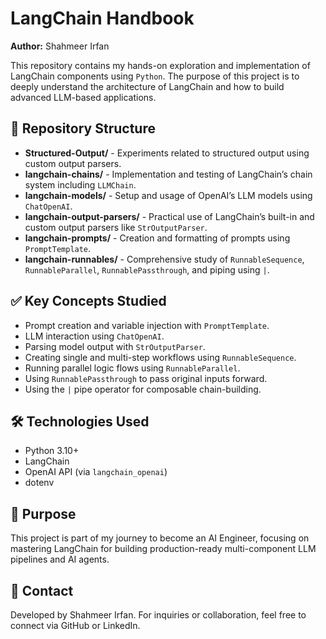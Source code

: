   <h1>LangChain Handbook</h1>
  <p><strong>Author:</strong> Shahmeer Irfan</p>
  <p>This repository contains my hands-on exploration and implementation of LangChain components using <code>Python</code>. The purpose of this project is to deeply understand the architecture of LangChain and how to build advanced LLM-based applications.</p>

  <div class="section">
    <h2>📁 Repository Structure</h2>
    <ul>
      <li><strong>Structured-Output/</strong> - Experiments related to structured output using custom output parsers.</li>
      <li><strong>langchain-chains/</strong> - Implementation and testing of LangChain’s chain system including <code>LLMChain</code>.</li>
      <li><strong>langchain-models/</strong> - Setup and usage of OpenAI’s LLM models using <code>ChatOpenAI</code>.</li>
      <li><strong>langchain-output-parsers/</strong> - Practical use of LangChain’s built-in and custom output parsers like <code>StrOutputParser</code>.</li>
      <li><strong>langchain-prompts/</strong> - Creation and formatting of prompts using <code>PromptTemplate</code>.</li>
      <li><strong>langchain-runnables/</strong> - Comprehensive study of <code>RunnableSequence</code>, <code>RunnableParallel</code>, <code>RunnablePassthrough</code>, and piping using <code>|</code>.</li>
    </ul>
  </div>

  <div class="section">
    <h2>✅ Key Concepts Studied</h2>
    <ul>
      <li>Prompt creation and variable injection with <code>PromptTemplate</code>.</li>
      <li>LLM interaction using <code>ChatOpenAI</code>.</li>
      <li>Parsing model output with <code>StrOutputParser</code>.</li>
      <li>Creating single and multi-step workflows using <code>RunnableSequence</code>.</li>
      <li>Running parallel logic flows using <code>RunnableParallel</code>.</li>
      <li>Using <code>RunnablePassthrough</code> to pass original inputs forward.</li>
      <li>Using the <code>|</code> pipe operator for composable chain-building.</li>
    </ul>
  </div>

  <div class="section">
    <h2>🛠️ Technologies Used</h2>
    <ul>
      <li>Python 3.10+</li>
      <li>LangChain</li>
      <li>OpenAI API (via <code>langchain_openai</code>)</li>
      <li>dotenv</li>
    </ul>
  </div>

  <div class="section">
    <h2>📌 Purpose</h2>
    <p>This project is part of my journey to become an AI Engineer, focusing on mastering LangChain for building production-ready multi-component LLM pipelines and AI agents.</p>
  </div>

  <div class="section">
    <h2>📧 Contact</h2>
    <p>Developed by Shahmeer Irfan. For inquiries or collaboration, feel free to connect via GitHub or LinkedIn.</p>
  </div>
